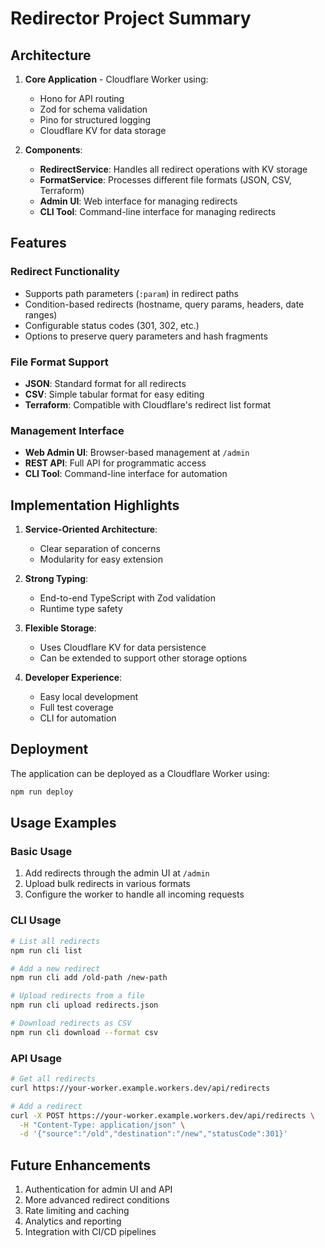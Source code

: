 # Redirector Project Summary

## Architecture

1. **Core Application** - Cloudflare Worker using:
   - Hono for API routing
   - Zod for schema validation
   - Pino for structured logging
   - Cloudflare KV for data storage

2. **Components**:
   - **RedirectService**: Handles all redirect operations with KV storage
   - **FormatService**: Processes different file formats (JSON, CSV, Terraform)
   - **Admin UI**: Web interface for managing redirects
   - **CLI Tool**: Command-line interface for managing redirects

## Features

### Redirect Functionality
- Supports path parameters (`:param`) in redirect paths
- Condition-based redirects (hostname, query params, headers, date ranges)
- Configurable status codes (301, 302, etc.)
- Options to preserve query parameters and hash fragments

### File Format Support
- **JSON**: Standard format for all redirects
- **CSV**: Simple tabular format for easy editing
- **Terraform**: Compatible with Cloudflare's redirect list format

### Management Interface
- **Web Admin UI**: Browser-based management at `/admin`
- **REST API**: Full API for programmatic access
- **CLI Tool**: Command-line interface for automation

## Implementation Highlights

1. **Service-Oriented Architecture**:
   - Clear separation of concerns
   - Modularity for easy extension

2. **Strong Typing**:
   - End-to-end TypeScript with Zod validation
   - Runtime type safety

3. **Flexible Storage**:
   - Uses Cloudflare KV for data persistence
   - Can be extended to support other storage options

4. **Developer Experience**:
   - Easy local development
   - Full test coverage
   - CLI for automation

## Deployment

The application can be deployed as a Cloudflare Worker using:

```bash
npm run deploy
```

## Usage Examples

### Basic Usage
1. Add redirects through the admin UI at `/admin`
2. Upload bulk redirects in various formats
3. Configure the worker to handle all incoming requests

### CLI Usage
```bash
# List all redirects
npm run cli list

# Add a new redirect
npm run cli add /old-path /new-path

# Upload redirects from a file
npm run cli upload redirects.json

# Download redirects as CSV
npm run cli download --format csv
```

### API Usage
```bash
# Get all redirects
curl https://your-worker.example.workers.dev/api/redirects

# Add a redirect
curl -X POST https://your-worker.example.workers.dev/api/redirects \
  -H "Content-Type: application/json" \
  -d '{"source":"/old","destination":"/new","statusCode":301}'
```

## Future Enhancements

1. Authentication for admin UI and API
2. More advanced redirect conditions
3. Rate limiting and caching
4. Analytics and reporting
5. Integration with CI/CD pipelines